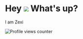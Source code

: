 Hey ![](https://user-images.githubusercontent.com/18350557/176309783-0785949b-9127-417c-8b55-ab5a4333674e.gif) What's up?
============================================================================================================================

I am Zexi






![Profile views counter](https://komarev.com/ghpvc/?username=wangz30&&style=flat-square)  
  
